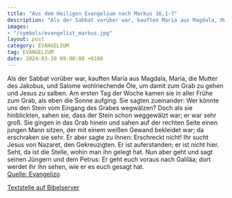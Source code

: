 ```yaml
---
title: "Aus dem Heiligen Evangelium nach Markus 16,1-7"
description: "Als der Sabbat vorüber war, kauften Maria aus Magdala, Maria, die Mutter des Jakobus, und Salome wohlriechende Öle, um damit zum Grab zu gehen und Jesus zu salben. Am ersten Tag der Woche kamen sie in aller Frühe zum Grab, als eben die Sonne aufging. Sie sagten zueinander: Wer kö...."
images:
- "/symbols/evangelist_markus.jpg"
layout: post
category: EVANGELIUM
tag: EVANGELIUM
date: 2024-03-30 09:00:00 +0100
---
```

Als der Sabbat vorüber war, kauften Maria aus Magdala, Maria, die Mutter des Jakobus, und Salome wohlriechende Öle, um damit zum Grab zu gehen und Jesus zu salben.
Am ersten Tag der Woche kamen sie in aller Frühe zum Grab, als eben die Sonne aufging.
Sie sagten zueinander: Wer könnte uns den Stein vom Eingang des Grabes wegwälzen?
Doch als sie hinblickten, sahen sie, dass der Stein schon weggewälzt war; er war sehr groß.<!--more-->
Sie gingen in das Grab hinein und sahen auf der rechten Seite einen jungen Mann sitzen, der mit einem weißen Gewand bekleidet war; da erschraken sie sehr.
Er aber sagte zu ihnen: Erschreckt nicht! Ihr sucht Jesus von Nazaret, den Gekreuzigten. Er ist auferstanden; er ist nicht hier. Seht, da ist die Stelle, wohin man ihn gelegt hat.
Nun aber geht und sagt seinen Jüngern und dem Petrus: Er geht euch voraus nach Galiläa; dort werdet ihr ihn sehen, wie er es euch gesagt hat.<br>
[Quelle: Evangelizo](https://evangeliumtagfuertag.org/DE/gospel)

[Textstelle auf Bibelserver](https://www.bibleserver.com/EU/Markus16,1-7)
